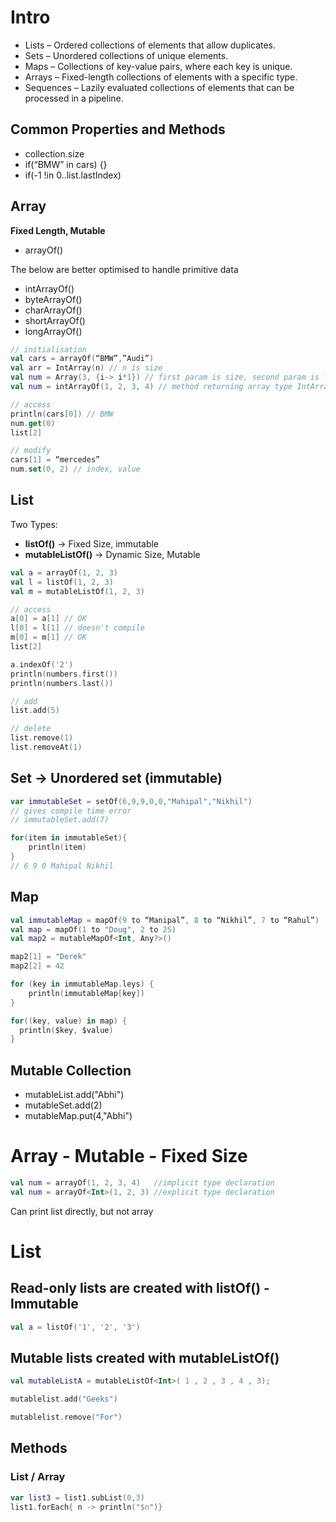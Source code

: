 # Intro
- Lists – Ordered collections of elements that allow duplicates.
- Sets – Unordered collections of unique elements.
- Maps – Collections of key-value pairs, where each key is unique.
- Arrays – Fixed-length collections of elements with a specific type.
- Sequences – Lazily evaluated collections of elements that can be processed in a pipeline.

## Common Properties and Methods
- collection.size
- if(“BMW” in cars) {}
- if(-1 !in 0..list.lastIndex)
  
## Array
**Fixed Length, Mutable**
- arrayOf()

The below are better optimised to handle primitive data
- intArrayOf()
- byteArrayOf()
- charArrayOf()
- shortArrayOf()
- longArrayOf()

```kotlin
// initialisation
val cars = arrayOf(“BMW”,”Audi”)
val arr = IntArray(n) // n is size
val num = Array(3, {i-> i*1}) // first param is size, second param is lambda expression to fill values
val num = intArrayOf(1, 2, 3, 4) // method returning array type IntArray

// access
println(cars[0]) // BMW
num.get(0)
list[2]

// modify
cars[1] = “mercedes”
num.set(0, 2) // index, value
```

## List
Two Types:
- **listOf()** -> Fixed Size, immutable
- **mutableListOf()** -> Dynamic Size, Mutable
```kotlin
val a = arrayOf(1, 2, 3) 
val l = listOf(1, 2, 3) 
val m = mutableListOf(1, 2, 3) 

// access
a[0] = a[1] // OK
l[0] = l[1] // doesn't compile
m[0] = m[1] // OK
list[2]

a.indexOf('2')
println(numbers.first())
println(numbers.last())

// add
list.add(5)

// delete
list.remove(1)
list.removeAt(1)
```


## Set -> Unordered set (immutable)

```kotlin
var immutableSet = setOf(6,9,9,0,0,"Mahipal","Nikhil")
// gives compile time error
// immutableSet.add(7)

for(item in immutableSet){
	println(item)
}
// 6 9 0 Mahipal Nikhil
```

## Map
```kotlin
val immutableMap = mapOf(9 to “Manipal”, 8 to “Nikhil”, 7 to “Rahul”)
val map = mapOf(1 to "Doug", 2 to 25)
val map2 = mutableMapOf<Int, Any?>()

map2[1] = "Derek"
map2[2] = 42

for (key in immutableMap.leys) {
	println(immutableMap[key])
}

for((key, value) in map) {
  println($key, $value)
}
```
##  Mutable Collection
- mutableList.add("Abhi")
- mutableSet.add(2)
- mutableMap.put(4,"Abhi")

# Array - Mutable - Fixed Size

```kotlin
val num = arrayOf(1, 2, 3, 4)   //implicit type declaration
val num = arrayOf<Int>(1, 2, 3) //explicit type declaration
```

Can print list directly, but not array

# List


## Read-only lists are created with listOf() - Immutable

```kotlin
val a = listOf('1', '2', '3')
```

## Mutable lists created with mutableListOf()

```kotlin
val mutableListA = mutableListOf<Int>( 1 , 2 , 3 , 4 , 3);

mutablelist.add("Geeks")

mutablelist.remove("For")
```


## Methods
### List / Array
```kotlin
var list3 = list1.subList(0,3)
list1.forEach{ n -> println("$n")}
```